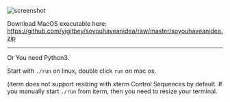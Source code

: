 ![screenshot](https://cloud.githubusercontent.com/assets/246527/20653153/41602f28-b519-11e6-9c95-ba7133d34b80.png)

Download MacOS executable here:
https://github.com/yigitbey/soyouhaveanidea/raw/master/soyouhaveanidea.zip

---
Or
You need Python3.

Start with `./run` on linux, double click `run` on mac os.

(iterm does not support resizing with xterm Control Sequences by default. If you manually start `./run` from iterm, then you need to  resize your terminal.

